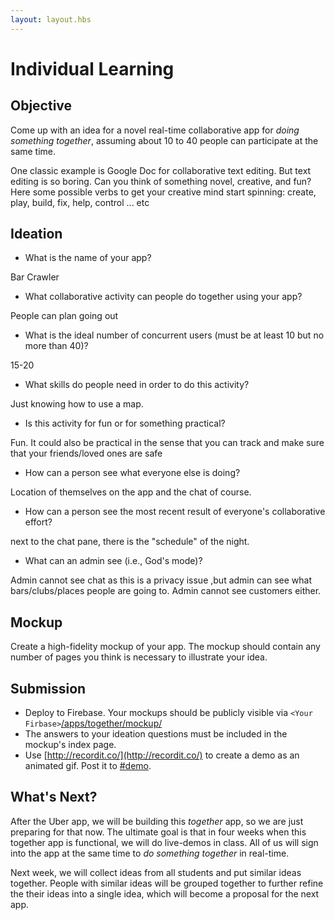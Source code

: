 ```yaml
---
layout: layout.hbs
---
```


# Individual Learning

## Objective

Come up with an idea for a novel real-time collaborative app for
 _doing something together_,
assuming about 10 to 40 people can participate at the same time.

One classic example is Google Doc for collaborative text editing. But
text editing is so boring. Can you think of something novel, creative, and fun?
Here some possible verbs to get your creative mind start spinning:
create, play, build, fix, help, control ... etc

## Ideation

* What is the name of your app?

Bar Crawler

* What collaborative activity can people do together using your app?

People can plan going out
* What is the ideal number of concurrent users (must be at least 10 but no more than 40)?

15-20

* What skills do people need in order to do this activity?

Just knowing how to use a map.

* Is this activity for fun or for something practical?

Fun. It could also be practical in the sense that you can track and make sure that your friends/loved ones are safe

* How can a person see what everyone else is doing?

Location of themselves on the app and the chat of course.

* How can a person see the most recent result of everyone's collaborative effort?

next to the chat pane, there is the "schedule" of the night.

* What can an admin see (i.e., God's mode)?

Admin cannot see chat as this is a privacy issue ,but admin can see what bars/clubs/places people are going to. Admin cannot see customers either.

## Mockup

Create a high-fidelity mockup of your app. The mockup should contain any
number of pages you think is necessary to illustrate your idea.

## Submission

* Deploy to Firebase. Your mockups should be publicly visible via `<Your Firbase>`[/apps/together/mockup/](/apps/together/mockup/index.html)
* The answers to your ideation questions must be included in the mockup's
index page.
* Use [http://recordit.co/](http://recordit.co/) to create a demo as an animated
gif. Post it to [#demo](https://ucdd2016.slack.com/messages/demo/).

## What's Next?

After the Uber app, we will be building this _together_ app, so we are just preparing
for that now. The ultimate goal is that in four weeks when this together app is
functional, we will do live-demos in class. All of us will sign into the app
at the same time to _do something together_ in real-time.

Next week, we will collect ideas from all students and put similar ideas together.
People with similar ideas will be grouped together to further refine the their
ideas into a single idea, which will become a proposal for the next app.
